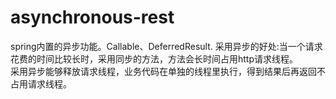 # asynchronous-rest
spring内置的异步功能。Callable、DeferredResult. 
采用异步的好处:当一个请求花费的时间比较长时，采用同步的方法，方法会长时间占用http请求线程。  
采用异步能够释放请求线程，业务代码在单独的线程里执行，得到结果后再返回不占用请求线程。


